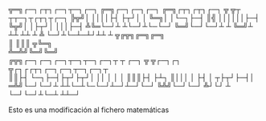 
╦═╗┌─┐┌┬┐┌─┐┬─┐┌─┐  ╔═╗┌─┐┌─┐┌─┐  ╔═╗┌┬┐┌┬┐┌─┐  ╦ ╦┬ ┬┬─┐┬┌┬┐┬┌─┐
╠╦╝│ ││││├┤ ├┬┘│ │  ╚═╗│ │└─┐├─┤  ║╣ ││││││├─┤  ╚╦╝│ │├┬┘│ │││├─┤
╩╚═└─┘┴ ┴└─┘┴└─└─┘  ╚═╝└─┘└─┘┴ ┴  ╚═╝┴ ┴┴ ┴┴ ┴   ╩ └─┘┴└─┴─┴┘┴┴ ┴
╦╔╦╗╔═╗╔═╗                                                       
║ ║║║ ╦╚═╗                                                       
╩═╩╝╚═╝╚═╝                                                       
╔╦╗┌─┐┌─┐┌─┐┬─┐┬─┐┌─┐┬  ┬  ┌─┐  ╦ ╦┌─┐┌┐   ╦┌┐┌┌┬┐┌─┐┌─┐┬─┐┌─┐┬  
 ║║├┤ └─┐├─┤├┬┘├┬┘│ ││  │  │ │  ║║║├┤ ├┴┐  ║│││ │ ├┤ │ ┬├┬┘├─┤│  
═╩╝└─┘└─┘┴ ┴┴└─┴└─└─┘┴─┘┴─┘└─┘  ╚╩╝└─┘└─┘  ╩┘└┘ ┴ └─┘└─┘┴└─┴ ┴┴─┘

Esto es una modificación al fichero matemáticas

